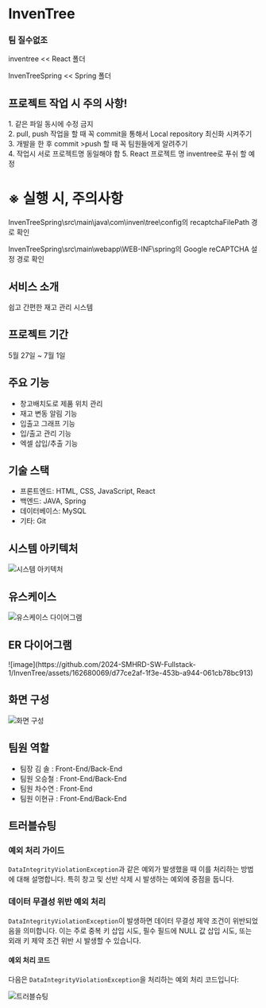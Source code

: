 # InvenTree 
<h3>팀 질수없조</h3>
<p>inventree << React 폴더</p>
<p>InvenTreeSpring << Spring 폴더</p>
<h2>프로젝트 작업 시 주의 사항!</h2>
1. 같은 파일 동시에 수정 금지<br/>
2. pull, push 작업을 할 때 꼭 commit을 통해서 Local repository 최신화 시켜주기<br/>
3. 개발을 한 후 commit >push 할 때 꼭 팀원들에게 알려주기<br/>
4. 작업시 서로 프로젝트명 동일해야 함
5. React 프로젝트 명 inventree로 푸쉬 할 예정
<h1>※ 실행 시, 주의사항</h1>
<p>InvenTreeSpring\src\main\java\com\inven\tree\config의 recaptchaFilePath 경로 확인</p>
<p>InvenTreeSpring\src\main\webapp\WEB-INF\spring의 Google reCAPTCHA 설정 경로 확인</p>
<h2>서비스 소개</h2>
<p>쉽고 간편한 재고 관리 시스템</p>

<h2>프로젝트 기간</h2>
<p>5월 27일 ~ 7월 1일</p>

<h2>주요 기능</h2>
<ul>
  <li>창고배치도로 제품 위치 관리</li>
  <li>재고 변동 알림 기능</li>
  <li>입출고 그래프 기능</li>
  <li>입/출고 관리 기능</li>
  <li>엑셀 삽입/추출 기능</li>
</ul>

<h2>기술 스택</h2>
<ul>
  <li>프론트엔드: HTML, CSS, JavaScript, React</li>
  <li>백엔드: JAVA, Spring</li>
  <li>데이터베이스: MySQL</li>
  <li>기타: Git</li>
</ul>

<h2>시스템 아키텍처</h2>

<img src="https://github.com/2024-SMHRD-SW-Fullstack-1/InvenTree/assets/86646622/021b34e6-2ef5-42d8-8b21-344907b9986d" alt="시스템 아키텍처" />

<h2>유스케이스</h2>

<img src="https://github.com/2024-SMHRD-SW-Fullstack-1/InvenTree/assets/86646622/5bd0ed69-24ac-4907-abbc-4fa59900d400" alt="유스케이스 다이어그램" />

<h2>ER 다이어그램</h2>
![image](https://github.com/2024-SMHRD-SW-Fullstack-1/InvenTree/assets/162680069/d77ce2af-1f3e-453b-a944-061cb78bc913)



<h2>화면 구성</h2>

<img src="https://github.com/2024-SMHRD-SW-Fullstack-1/InvenTree/assets/86646622/3f233a2b-3d85-4c25-9b28-37564a3f3449" alt="화면 구성" />

<h2>팀원 역할</h2>
<ul>
  <li>팀장 김  솔 : Front-End/Back-End</li>
  <li>팀원 오승철 : Front-End/Back-End</li>
  <li>팀원 차수연 : Front-End</li>
  <li>팀원 이현규 : Front-End/Back-End</li>
</ul>

<h2>트러블슈팅</h2>

<h3>예외 처리 가이드</h3>
<p><code>DataIntegrityViolationException</code>과 같은 예외가 발생했을 때 이를 처리하는 방법에 대해 설명합니다. 특히 창고 및 선반 삭제 시 발생하는 예외에 중점을 둡니다.</p>

<h3>데이터 무결성 위반 예외 처리</h3>
<p><code>DataIntegrityViolationException</code>이 발생하면 데이터 무결성 제약 조건이 위반되었음을 의미합니다. 이는 주로 중복 키 삽입 시도, 필수 필드에 NULL 값 삽입 시도, 또는 외래 키 제약 조건 위반 시 발생할 수 있습니다.</p>

<h4>예외 처리 코드</h4>
<p>다음은 <code>DataIntegrityViolationException</code>을 처리하는 예외 처리 코드입니다:</p>
<img src="https://github.com/2024-SMHRD-SW-Fullstack-1/InvenTree/assets/86646622/d615b162-3459-45ff-9e93-d82ec2a092af" alt="트러블슈팅" />
